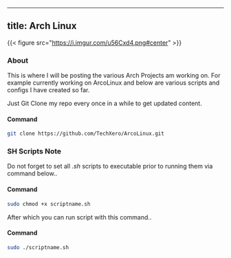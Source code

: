  
---
title: Arch Linux
---

{{< figure src="https://i.imgur.com/u56Cxd4.png#center" >}}

### About

This is where I will be posting the various Arch Projects am working on. For example currently working on ArcoLinux and below are various scripts and configs I have created so far.

Just Git Clone my repo every once in a while to get updated content.

#### Command

```bash
git clone https://github.com/TechXero/ArcoLinux.git
```

### SH Scripts Note

Do not forget to set all *.sh* scripts to executable prior to running them via command below..

#### Command

```bash
sudo chmod +x scriptname.sh
```

After which you can run script with this command..

#### Command

```bash
sudo ./scriptname.sh
```